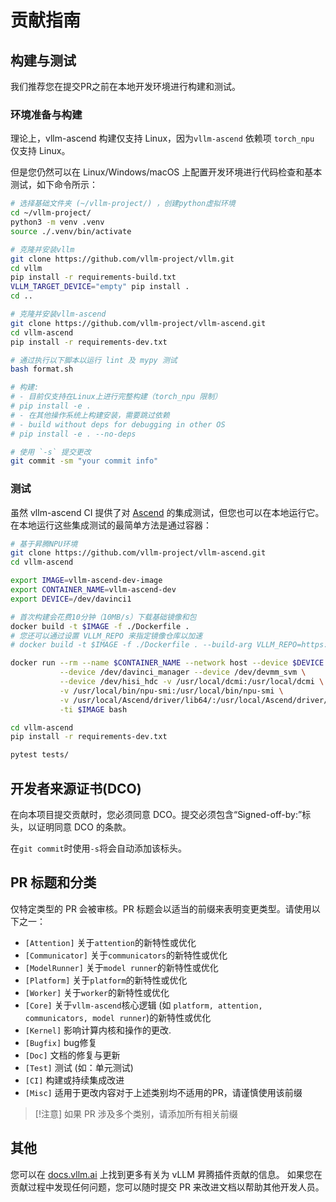 # 贡献指南

## 构建与测试
我们推荐您在提交PR之前在本地开发环境进行构建和测试。

### 环境准备与构建
理论上，vllm-ascend 构建仅支持 Linux，因为`vllm-ascend` 依赖项 `torch_npu` 仅支持 Linux。

但是您仍然可以在 Linux/Windows/macOS 上配置开发环境进行代码检查和基本测试，如下命令所示：

```bash
# 选择基础文件夹 (~/vllm-project/) ，创建python虚拟环境
cd ~/vllm-project/
python3 -m venv .venv
source ./.venv/bin/activate

# 克隆并安装vllm
git clone https://github.com/vllm-project/vllm.git
cd vllm
pip install -r requirements-build.txt
VLLM_TARGET_DEVICE="empty" pip install .
cd ..

# 克隆并安装vllm-ascend
git clone https://github.com/vllm-project/vllm-ascend.git
cd vllm-ascend
pip install -r requirements-dev.txt

# 通过执行以下脚本以运行 lint 及 mypy 测试
bash format.sh

# 构建:
# - 目前仅支持在Linux上进行完整构建（torch_npu 限制）
# pip install -e .
# - 在其他操作系统上构建安装，需要跳过依赖
# - build without deps for debugging in other OS
# pip install -e . --no-deps

# 使用 `-s` 提交更改
git commit -sm "your commit info"
```

### 测试
虽然 vllm-ascend CI 提供了对 [Ascend](https://github.com/vllm-project/vllm-ascend/blob/main/.github/workflows/vllm_ascend_test.yaml) 的集成测试，但您也可以在本地运行它。在本地运行这些集成测试的最简单方法是通过容器：

```bash
# 基于昇腾NPU环境
git clone https://github.com/vllm-project/vllm-ascend.git
cd vllm-ascend

export IMAGE=vllm-ascend-dev-image
export CONTAINER_NAME=vllm-ascend-dev
export DEVICE=/dev/davinci1

# 首次构建会花费10分钟（10MB/s）下载基础镜像和包
docker build -t $IMAGE -f ./Dockerfile .
# 您还可以通过设置 VLLM_REPO 来指定镜像仓库以加速
# docker build -t $IMAGE -f ./Dockerfile . --build-arg VLLM_REPO=https://gitee.com/mirrors/vllm

docker run --rm --name $CONTAINER_NAME --network host --device $DEVICE \
           --device /dev/davinci_manager --device /dev/devmm_svm \
           --device /dev/hisi_hdc -v /usr/local/dcmi:/usr/local/dcmi \
           -v /usr/local/bin/npu-smi:/usr/local/bin/npu-smi \
           -v /usr/local/Ascend/driver/lib64/:/usr/local/Ascend/driver/lib64/ \
           -ti $IMAGE bash

cd vllm-ascend
pip install -r requirements-dev.txt

pytest tests/
```

## 开发者来源证书(DCO)

在向本项目提交贡献时，您必须同意 DCO。提交必须包含“Signed-off-by:”标头，以证明同意 DCO 的条款。

在`git commit`时使用`-s`将会自动添加该标头。

## PR 标题和分类

仅特定类型的 PR 会被审核。PR 标题会以适当的前缀来表明变更类型。请使用以下之一：

- `[Attention]` 关于`attention`的新特性或优化
- `[Communicator]` 关于`communicators`的新特性或优化
- `[ModelRunner]` 关于`model runner`的新特性或优化
- `[Platform]` 关于`platform`的新特性或优化
- `[Worker]` 关于`worker`的新特性或优化
- `[Core]` 关于`vllm-ascend`核心逻辑 (如 `platform, attention, communicators, model runner`)的新特性或优化
- `[Kernel]` 影响计算内核和操作的更改.
- `[Bugfix]` bug修复
- `[Doc]` 文档的修复与更新
- `[Test]` 测试 (如：单元测试)
- `[CI]` 构建或持续集成改进
- `[Misc]` 适用于更改内容对于上述类别均不适用的PR，请谨慎使用该前缀

> [!注意]
> 如果 PR 涉及多个类别，请添加所有相关前缀

## 其他

您可以在 [<u>docs.vllm.ai</u>](https://docs.vllm.ai/en/latest/contributing/overview.html) 上找到更多有关为 vLLM 昇腾插件贡献的信息。
如果您在贡献过程中发现任何问题，您可以随时提交 PR 来改进文档以帮助其他开发人员。
